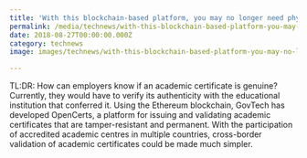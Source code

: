 ```yaml
---
title: 'With this blockchain-based platform, you may no longer need physical certificates'
permalink: /media/technews/with-this-blockchain-based-platform-you-may-no-longer-need-physical-certificates
date: 2018-08-27T00:00:00.000Z
category: technews
image: images/technews/with-this-blockchain-based-platform-you-may-no-longer-need-physical-certificates-part-1.png

---
```



TL:DR: How can employers know if an academic certificate is genuine? Currently, they would have to verify its authenticity with the educational institution that conferred it. Using the Ethereum blockchain, GovTech has developed OpenCerts, a platform for issuing and validating academic certificates that are tamper-resistant and permanent. With the participation of accredited academic centres in multiple countries, cross-border validation of academic certificates could be made much simpler.

